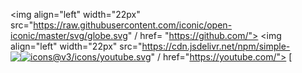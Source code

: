 <img align="left" width="22px" src="https://raw.githubusercontent.com/iconic/open-iconic/master/svg/globe.svg" / href= "https://github.com/">
<img align="left" width="22px" src="https://cdn.jsdelivr.net/npm/simple-icons@v3/icons/youtube.svg" / href="https://youtube.com/">
<img align="left" src="https://cdn.jsdelivr.net/npm/simple-icons@v3/icons/twitter.svg" href="https://twitter.com/"/>
[<img align="left" src="https://cdn.jsdelivr.net/npm/simple-icons@v3/icons/linkedin.svg" href= "https://www.linkedin.com/in/"/>